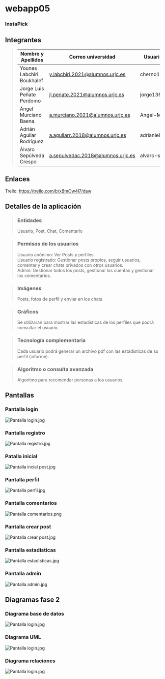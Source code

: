 # webapp05
### InstaPick


## Integrantes
>| Nombre y Apellidos   | Correo universidad | Usuario GitHub |
>|----------------------|--------------------|----------------|
>| Younes Labchiri Boukhalef | y.labchiri.2021@alumnos.urjc.es | cherno1929     |
>| Jorge Luis Peñate Perdomo | jl.penate.2021@alumnos.urjc.es | jorge1380      |
>  | Ángel Murciano Baena | a.murciano.2021@alumnos.urjc.es | Angel-Murciano |
>  | Adrián Aguilar Rodríguez | a.aguilarr.2018@alumnos.urjc.es | adrianielestudiante |
> | Álvaro Sepúlveda Crespo | a.sepulvedac.2018@alumnos.urjc.es | alvaro-sepu |

## Enlaces
Trello: https://trello.com/b/xBmOw4l7/daw 

## Detalles de la aplicación
>### Entidades
> Usuario, Post, Chat, Comentario

> ### Permisos de los usuarios
> Usuario anónimo: Ver Posts y perfiles. \
> Usuario registrado: Gestionar posts propios, seguir usuarios, comentar y crear chats privados con otros usuarios. \
> Admin: Gestionar todos los posts, gestionar las cuentas y gestionar los comentarios.



>### Imágenes
> Posts, fotos de perfil y enviar en los chats.

>### Gráficos
> Se utilizaran para mostrar las estadísticas de los perfiles que podrá consultar el usuario.

>### Tecnología complementaria
> Cada usuario podrá generar un archivo pdf con las estadísticas de su perfil (informe).

>### Algoritmo o consulta avanzada
> Algoritmo para recomendar personas a los usuarios.

## Pantallas

### Pantalla login
![Pantalla login.jpg](Pantallas%2FPantalla%20login.jpg)

### Pantalla registro
![Pantalla registro.jpg](Pantallas%2FPantalla%20registro.jpg)

### Patalla inicial
![Pantalla incial post.jpg](Pantallas%2FPantalla%20incial%20post.jpg)

### Pantalla perfil
![Pantalla perfil.jpg](Pantallas%2FPantalla%20perfil.jpg)

### Pantalla comentarios
![Pantalla comentarios.png](Pantallas%2FPantalla%20comentarios.png)

### Pantalla crear post
![Pantalla crear post.jpg](Pantallas%2FPantalla%20crear%20post.jpg)

### Pantalla estadísticas
![Pantalla estadisticas.jpg](Pantallas%2FPantalla%20estadisticas.jpg)

### Pantalla admin
![Pantalla admin.jpg](Pantallas%2FPantalla%20admin.jpg)

## Diagramas fase 2

### Diagrama base de datos
![Pantalla login.jpg](Pantallas%2FDiagrama%20base%20de%20datos.png)

### Diagrama UML
![Pantalla login.jpg](Pantallas%2FDiagrama%20de%20clases.PNG)

### Diagrama relaciones
![Pantalla login.jpg](Pantallas%2FDiagrama%20modelo-vista-controlador.png)












